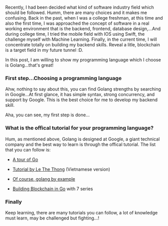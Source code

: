 [comment]: <> (Rambling a little)
[Comment]: <> (self)

Recently, I had been decided what kind of software industry field which should be followed. Humm, there are many choices and it makes me confusing. Back in the past, when I was a college freshman, at this time and also the first time, I was approached the concept of software in a real working environment that is the backend, frontend, database design,...And during college time, I tried the mobile field with IOS using Swift, the challenge myself with Machine Learning. Finally, in the current time, I will concentrate totally on building my backend skills. Reveal a litle, blockchain is a target field in my future tunnel :D.

In this post, I am willing to show my programming language which I choose is Golang...that's great!

### First step...Choosing a programming language
Ahw, nothing to say about this, you can find Golang strengths by searching in Google...At first glance, it has simple syntax, strong concurrency, and support by Google.
This is the best choice for me to develop my backend skill.
 
Aha, you can see, my first step is done...

### What is the offical tutorial for your programming language?
Hum, as mentioned above, Golang is designed at Google, a giant technical company and the best way to learn is through the offical tutorial. The list that you can follow is:

- [A tour of Go](https://tour.golang.org/)

+ [Tutorial by Le The Thong](https://hongthele.blogspot.com/2018/11/concurrency-trong-go.html) (Vietnamese version)

* [Of course, golang by example](https://gobyexample.com/)

- [Building Blockchain in Go](https://jeiwan.net/posts/building-blockchain-in-go-part-1/) with 7 series

### Finally
Keep learning, there are many tutorials you can follow, a lot of knowledge must learn, may be challenged but fighting...!